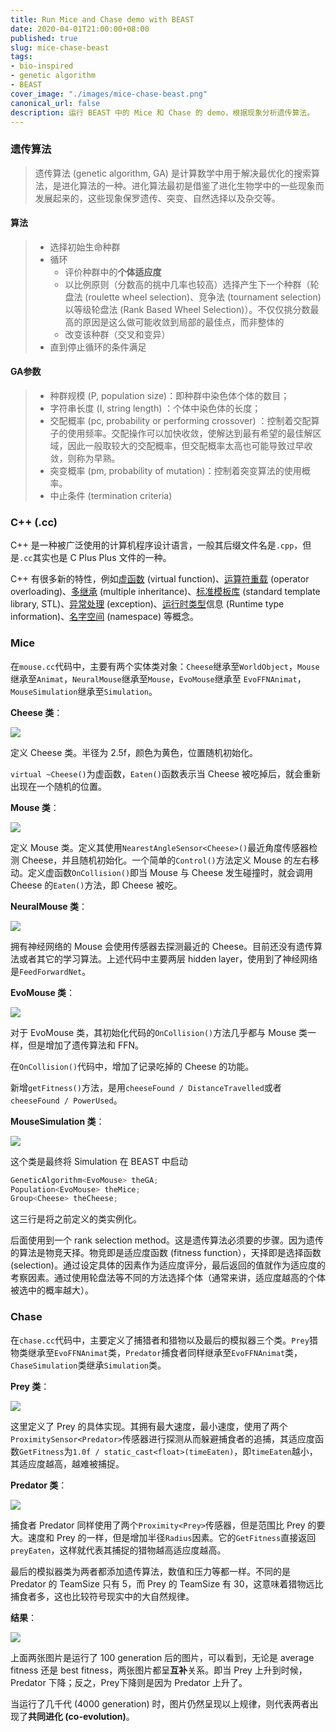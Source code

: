 ```yaml
---
title: Run Mice and Chase demo with BEAST
date: 2020-04-01T21:00:00+08:00
published: true
slug: mice-chase-beast
tags:
- bio-inspired
- genetic algorithm
- BEAST
cover_image: "./images/mice-chase-beast.png"
canonical_url: false
description: 运行 BEAST 中的 Mice 和 Chase 的 demo，根据现象分析遗传算法。
---
```


### 遗传算法

> 遗传算法 (genetic algorithm, GA) 是计算数学中用于解决最优化的搜索算法，是进化算法的一种。进化算法最初是借鉴了进化生物学中的一些现象而发展起来的，这些现象保罗遗传、突变、自然选择以及杂交等。

#### 算法

> * 选择初始生命种群
> * 循环
>     * 评价种群中的**个体适应度**
>     * 以比例原则（分数高的挑中几率也较高）选择产生下一个种群（轮盘法 (roulette wheel selection)、竞争法 (tournament selection) 以等级轮盘法 (Rank Based Wheel Selection)）。不仅仅挑分数最高的原因是这么做可能收敛到局部的最佳点，而非整体的
>     * 改变该种群（交叉和变异）
> * 直到停止循环的条件满足

#### GA参数

> * 种群规模 (P, population size)：即种群中染色体个体的数目；
> * 字符串长度 (I, string length) ：个体中染色体的长度；
> * 交配概率 (pc, probability or performing crossover) ：控制着交配算子的使用频率。交配操作可以加快收敛，使解达到最有希望的最佳解区域，因此一般取较大的交配概率，但交配概率太高也可能导致过早收敛，则称为早熟。
> * 突变概率 (pm, probability of mutation)：控制着突变算法的使用概率。
> * 中止条件 (termination criteria)

### C++ (.cc)

C++ 是一种被广泛使用的计算机程序设计语言，一般其后缀文件名是`.cpp`，但是`.cc`其实也是 C Plus Plus 文件的一种。

C++ 有很多新的特性，例如[虚函数](https://zh.wikipedia.org/wiki/虚函数) (virtual function)、[运算符重载](https://zh.wikipedia.org/wiki/运算符重载) (operator overloading)、[多继承](https://zh.wikipedia.org/wiki/多重继承) (multiple inheritance)、[标准模板库](https://zh.wikipedia.org/wiki/标准模板库) (standard template library, STL)、[异常处理](https://zh.wikipedia.org/wiki/异常处理) (exception)、[运行时类型](https://zh.wikipedia.org/wiki/RTTI)信息 (Runtime type information)、[名字空间](https://zh.wikipedia.org/wiki/命名空间) (namespace) 等概念。

### Mice

在`mouse.cc`代码中，主要有两个实体类对象：`Cheese`继承至`WorldObject`，`Mouse`继承至`Animat`，`NeuralMouse`继承至`Mouse`，`EvoMouse`继承至 `EvoFFNAnimat`，`MouseSimulation`继承至`Simulation`。

**Cheese 类**：

![](https://i.loli.net/2021/02/01/boFB8lYGJ23VjkX.png)

定义 Cheese 类。半径为 2.5f，颜色为黄色，位置随机初始化。

`virtual ~Cheese()`为虚函数，`Eaten()`函数表示当 Cheese 被吃掉后，就会重新出现在一个随机的位置。

**Mouse 类**：

![](https://i.loli.net/2021/02/01/VOaA9hYZkEt6cgH.png)

定义 Mouse 类。定义其使用`NearestAngleSensor<Cheese>()`最近角度传感器检测 Cheese，并且随机初始化。一个简单的`Control()`方法定义 Mouse 的左右移动。定义虚函数`OnCollision()`即当 Mouse 与 Cheese 发生碰撞时，就会调用 Cheese 的`Eaten()`方法，即 Cheese 被吃。

**NeuralMouse 类**：

![](https://i.loli.net/2021/02/01/lkSXETzZb3GhqHf.png)

拥有神经网络的 Mouse 会使用传感器去探测最近的 Cheese。目前还没有遗传算法或者其它的学习算法。上述代码中主要两层 hidden layer，使用到了神经网络是`FeedForwardNet`。

**EvoMouse 类**：

![](https://i.loli.net/2021/02/01/YX6uUZvJ3hNSKgn.png)

对于 EvoMouse 类，其初始化代码的`OnCollision()`方法几乎都与 Mouse 类一样，但是增加了遗传算法和 FFN。

在`OnCollision()`代码中，增加了记录吃掉的 Cheese 的功能。

新增`getFitness()`方法，是用`cheeseFound / DistanceTravelled`或者`cheeseFound / PowerUsed`。

**MouseSimulation 类**：

![](https://i.loli.net/2021/02/01/nSIK6gczHfUowQa.png)

这个类是最终将 Simulation 在 BEAST 中启动

```c++
GeneticAlgorithm<EvoMouse> theGA;
Population<EvoMouse> theMice;
Group<Cheese> theCheese;
```

这三行是将之前定义的类实例化。

后面使用到一个 rank selection method。这是遗传算法必须要的步骤。因为遗传的算法是物竞天择。物竞即是适应度函数 (fitness function），天择即是选择函数 (selection)。通过设定具体的因素作为适应度评分，最后返回的值就作为适应度的考察因素。通过使用轮盘法等不同的方法选择个体（通常来讲，适应度越高的个体被选中的概率越大）。

### Chase

在`chase.cc`代码中，主要定义了捕猎者和猎物以及最后的模拟器三个类。`Prey`猎物类继承至`EvoFFNAnimat`类，`Predator`捕食者同样继承至`EvoFFNAnimat`类，`ChaseSimulation`类继承`Simulation`类。

**Prey 类**：

![](https://i.loli.net/2021/02/01/hZ3HWwp4gKmMVQ5.png)

这里定义了 Prey 的具体实现。其拥有最大速度，最小速度，使用了两个`ProximitySensor<Predator>`传感器进行探测从而躲避捕食者的追捕，其适应度函数`GetFitness`为`1.0f / static_cast<float>(timeEaten)`，即`timeEaten`越小，其适应度越高，越难被捕捉。

**Predator 类**：

![](https://i.loli.net/2021/02/01/VEy62U9rX8NmMGi.png)

捕食者 Predator 同样使用了两个`Proximity<Prey>`传感器，但是范围比 Prey 的要大。速度和 Prey 的一样，但是增加半径`Radius`因素。它的`GetFitness`直接返回`preyEaten`，这样就代表其捕捉的猎物越高适应度越高。

最后的模拟器类为两者都添加遗传算法，数值和压力等都一样。不同的是 Predator 的 TeamSize 只有 5，而 Prey 的 TeamSize 有 30，这意味着猎物远比捕食者多，这也比较符号现实中的大自然规律。

**结果**：

![](https://i.loli.net/2021/01/07/FQwDEc8ztV9SOXd.png)

上面两张图片是运行了 100 generation 后的图片，可以看到，无论是 average fitness 还是 best fitness，两张图片都呈**互补**关系。即当 Prey 上升到时候，Predator 下降；反之，Prey下降则是因为 Predator 上升了。

当运行了几千代 (4000 generation) 时，图片仍然呈现以上规律，则代表两者出现了**共同进化 (co-evolution)**。

